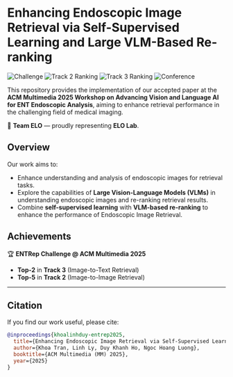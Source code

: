 # Enhancing Endoscopic Image Retrieval via Self-Supervised Learning and Large VLM-Based Re-ranking

![Challenge](https://img.shields.io/badge/ENTRep%20Challenge-Track%202%20%26%203-blue)
![Track 2 Ranking](https://img.shields.io/badge/Track%202-Top%205-yellow)
![Track 3 Ranking](https://img.shields.io/badge/Track%203-Top%202-yellowgreen)
![Conference](https://img.shields.io/badge/ACM%20MM%202025-Grand%20Challenge-red)

This repository provides the implementation of our accepted paper at the **ACM Multimedia 2025 Workshop on Advancing Vision and Language AI for ENT Endoscopic Analysis**, aiming to enhance retrieval performance in the challenging field of medical imaging.

📌 **Team ELO** — proudly representing **ELO Lab**.


## Overview
Our work aims to:
- Enhance understanding and analysis of endoscopic images for retrieval tasks.
- Explore the capabilities of **Large Vision-Language Models (VLMs)** in understanding endoscopic images and re-ranking retrieval results.
- Combine **self-supervised learning** with **VLM-based re-ranking** to enhance the performance of Endoscopic Image Retrieval.


## Achievements
🏆 **ENTRep Challenge @ ACM Multimedia 2025**
- **Top-2** in **Track 3** (Image-to-Text Retrieval)  
- **Top-5** in **Track 2** (Image-to-Image Retrieval)  
 

---

## Citation
If you find our work useful, please cite:
```bibtex
@inproceedings{khoalinhduy-entrep2025,
  title={Enhancing Endoscopic Image Retrieval via Self-Supervised Learning and Large VLM-Based Re-ranking},
  author={Khoa Tran, Linh Ly, Duy Khanh Ho, Ngoc Hoang Luong},
  booktitle={ACM Multimedia (MM) 2025},
  year={2025}
}
